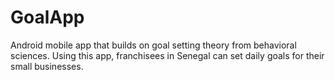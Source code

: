 # GoalApp
Android mobile app that builds on goal setting theory from behavioral sciences. Using this app, franchisees in Senegal can set daily goals for their small businesses.
